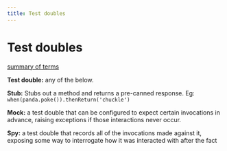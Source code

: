 ```yaml
---
title: Test doubles
---
```


<h1>Test doubles</h1>

[summary of terms](http://searls.herokuapp.com/posts/2011-06-03-whats-wrong-with-rubys-test-doubles.html)

**Test double:** any of the below.

**Stub:** Stubs out a method and returns a pre-canned response. Eg: `when(panda.poke()).thenReturn('chuckle')`

**Mock:** a test double that can be configured to expect certain invocations in advance, raising exceptions if those interactions never occur.

**Spy:** a test double that records all of the invocations made against it, exposing some way to interrogate how it was interacted with after the fact
